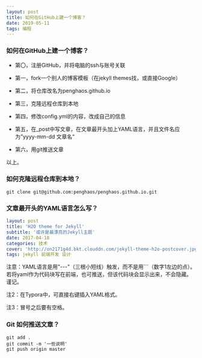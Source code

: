 ```yaml
---
layout: post
title: 如何在GitHub上建一个博客？
date: 2019-05-11 
tags: 编程
---
```


### 如何在GitHub上建一个博客？

- 第〇，注册GitHub，并将电脑的ssh与账号关联

- 第一，fork一个别人的博客模板（在jekyll themes找，或直接Google）
- 第二，将仓库改名为penghaos.github.io
- 第三，克隆远程仓库到本地
- 第四，修改config.yml的内容，改成自己的信息
- 第五，在_post中写文章，在文章最开头加上YAML语言，并且文件名应为”yyyy-mm-dd 文章名“
- 第六，用git推送文章

以上。

### 如何克隆远程仓库到本地？

```git
git clone git@github.com:penghaos/penghaos.github.io.git
```



### 文章最开头的YAML语言怎么写？

```yaml
layout: post
title: 'H2O theme for Jekyll'
subtitle: '或许是最漂亮的Jekyll主题'
date: 2017-04-18
categories: 技术
cover: 'http://on2171g4d.bkt.clouddn.com/jekyll-theme-h2o-postcover.jpg'
tags: jekyll 前端开发 设计
```

注意：YAML语言是用"---"（三根小短线）触发，而不是用```（数字1左边的点）。若将yaml作为代码块写在前端，也可推送，但该代码块会显示出来，不会隐藏。谨记。

注2：在Typora中，可直接右键插入YAML格式。

注3：冒号之后要有空格。

### Git 如何推送文章？

```git
git add .
git commit -m '一些说明'
git push origin master
```


